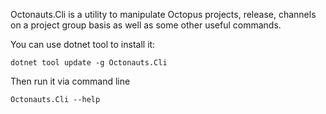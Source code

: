 Octonauts.Cli is a utility to manipulate Octopus projects, release, channels on a project group basis as well as some other useful commands.

You can use dotnet tool to install it:

```
dotnet tool update -g Octonauts.Cli
```

Then run it via command line 

```
Octonauts.Cli --help
```

